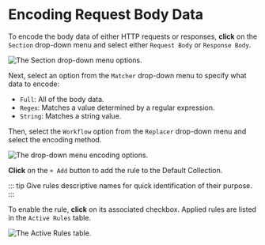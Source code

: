 # Encoding Request Body Data

To encode the body data of either HTTP requests or responses, **click** on the `Section` drop-down menu and select either `Request Body` or `Response Body`.

<img alt="The Section drop-down menu options." src="/_images/match_replace_bodies.png" center/>

Next, select an option from the `Matcher` drop-down menu to specify what data to encode:

- `Full`: All of the body data.
- `Regex`: Matches a value determined by a regular expression.
- `String`: Matches a string value.

Then, select the `Workflow` option from the `Replacer` drop-down menu and select the encoding method.

<img alt="The drop-down menu encoding options." src="/_images/match_replace_encoding.png" center/>

**Click** on the `+ Add` button to add the rule to the Default Collection.

::: tip
Give rules descriptive names for quick identification of their purpose.
:::

To enable the rule, **click** on its associated checkbox. Applied rules are listed in the `Active Rules` table.

<img alt="The Active Rules table." src="/_images/match_replace_header_enable.png" center/>
